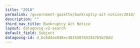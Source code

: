 ```yaml
---
title: "2018"
permalink: /government-gazette/bankruptcy-act-notice/2018/
description: ""
third_nav_title: Bankruptcy Act Notice
layout: datagovsg-v2-search
default_field: Subject
datagovsg-id: d_bc8d4ae848ec4835587b52447b5b78dd
---
```

